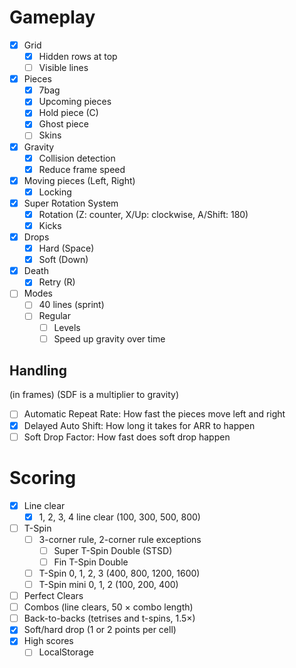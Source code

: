 # Gameplay
- [x] Grid
	- [x] Hidden rows at top
	- [ ] Visible lines
- [x] Pieces
	- [x] 7bag
	- [x] Upcoming pieces
	- [x] Hold piece (C)
	- [x] Ghost piece
	- [ ] Skins
- [x] Gravity
	- [x] Collision detection
	- [x] Reduce frame speed
- [x] Moving pieces (Left, Right)
	- [x] Locking
- [x] Super Rotation System
	- [x] Rotation (Z: counter, X/Up: clockwise, A/Shift: 180)
	- [x] Kicks
- [x] Drops
	- [x] Hard (Space)
	- [x] Soft (Down)
- [x] Death
	- [x] Retry (R)
- [ ] Modes
	- [ ] 40 lines (sprint)
	- [ ] Regular
		- [ ] Levels
		- [ ] Speed up gravity over time

## Handling
(in frames) (SDF is a multiplier to gravity)
- [ ] Automatic Repeat Rate: How fast the pieces move left and right
- [x] Delayed Auto Shift: How long it takes for ARR to happen
- [ ] Soft Drop Factor: How fast does soft drop happen

# Scoring
- [x] Line clear
	- [x] 1, 2, 3, 4 line clear (100, 300, 500, 800)
- [ ] T-Spin
	- [ ] 3-corner rule, 2-corner rule exceptions
		- [ ] Super T-Spin Double (STSD)
		- [ ] Fin T-Spin Double
	- [ ] T-Spin 0, 1, 2, 3 (400, 800, 1200, 1600)
	- [ ] T-Spin mini 0, 1, 2 (100, 200, 400)
- [ ] Perfect Clears
- [ ] Combos (line clears, 50 × combo length)
- [ ] Back-to-backs (tetrises and t-spins, 1.5×)
- [x] Soft/hard drop (1 or 2 points per cell)
- [x] High scores
	- [ ] LocalStorage